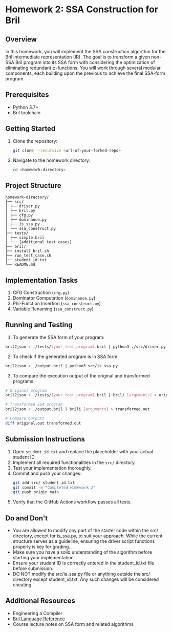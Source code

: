 # Homework 2: SSA Construction for Bril

## Overview

In this homework, you will implement the SSA construction algorithm for the Bril intermediate representation (IR). The goal is to transform a given non-SSA Bril program into its SSA form with considering the optimization of eliminating redundant ϕ-functions. You will work through several modular components, each building upon the previous to achieve the final SSA-form program.

## Prerequisites

- Python 3.7+
- Bril toolchain

## Getting Started

1. Clone the repository:
   ```bash
   git clone --recursive <url-of-your-forked-repo>
   ```

2. Navigate to the homework directory:
   ```bash
   cd <homework-directory>
   ```

## Project Structure
```
homework-directory/
├── src/
│ ├── driver.py
│ ├── bril.py
│ ├── cfg.py
│ ├── dominance.py
│ ├── is_ssa.py
│ └── ssa_construct.py
├── tests/
│ ├── simple.bril
│ └── [additional test cases]
├── bril/
├── install_bril.sh
├── run_test_case.sh
├── student_id.txt
└── README.md
```


## Implementation Tasks

1. CFG Construction (`cfg.py`)
2. Dominator Computation (`dominance.py`)
3. Phi-Function Insertion (`ssa_construct.py`)
4. Variable Renaming (`ssa_construct.py`)

## Running and Testing

1. To generate the SSA form of your program:
```bash
bril2json < ./tests/[your_test_program].bril | python3 ./src/driver.py | bril2txt > output.bril
```
2. To check if the generated program is in SSA form:
```bash
bril2json < ./output.bril | python3 src/is_ssa.py
```
3. To compare the execution output of the original and transformed programs:
```bash
# Original program
bril2json < ./tests/[your_test_program].bril | brili [arguments] > original.out

# Transformed SSA program
bril2json < ./output.bril | brili [arguments] > transformed.out

# Compare outputs
diff original.out transformed.out
```


## Submission Instructions

1. Open `student_id.txt` and replace the placeholder with your actual student ID.
2. Implement all required functionalities in the `src/` directory.
3. Test your implementation thoroughly.
4. Commit and push your changes:
   ```bash
   git add src/ student_id.txt
   git commit -m "Completed Homework 2"
   git push origin main
   ```
5. Verify that the GitHub Actions workflow passes all tests.

## Do and Don't

- You are allowed to modify any part of the starter code within the src/ directory, except for is_ssa.py, to suit your approach. While the current structure serves as a guideline, ensuring the driver script functions properly is key for grading.
- Make sure you have a solid understanding of the algorithm before starting your implementation.
- Ensure your student ID is correctly entered in the student_id.txt file before submission.
- DO NOT modify the src/is_ssa.py file or anything outside the src/ directory except student_id.txt. Any such changes will be considered cheating.

## Additional Resources

- Engineering a Compiler
- [Bril Language Reference](https://capra.cs.cornell.edu/bril/lang/index.html)
- Course lecture notes on SSA form and related algorithms
